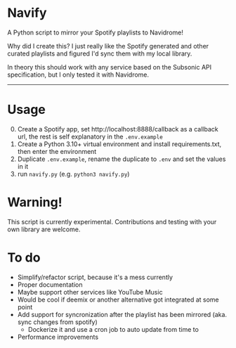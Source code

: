 # Navify

A Python script to mirror your Spotify playlists to Navidrome!

Why did I create this? I just really like the Spotify generated and other curated playlists and figured I'd sync them with my local library.

In theory this should work with any service based on the Subsonic API specification, but I only tested it with Navidrome.

---

# Usage

0. Create a Spotify app, set http://localhost:8888/callback as a callback url, the rest is self explanatory in the `.env.example`
1. Create a Python 3.10+ virtual environment and install requirements.txt, then enter the environment
2. Duplicate `.env.example`, rename the duplicate to `.env` and set the values in it
3. run `navify.py` (e.g. `python3 navify.py`)

# Warning!

This script is currently experimental. Contributions and testing with your own library are welcome.

# To do

- Simplify/refactor script, because it's a mess currently
- Proper documentation
- Maybe support other services like YouTube Music
- Would be cool if deemix or another alternative got integrated at some point
- Add support for syncronization after the playlist has been mirrored (aka. sync changes from spotify)
    - Dockerize it and use a cron job to auto update from time to 
- Performance improvements